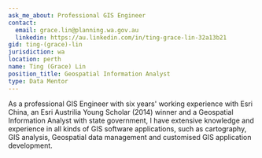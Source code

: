 ```yaml
---
ask_me_about: Professional GIS Engineer
contact:
  email: grace.lin@planning.wa.gov.au
  linkedin: https://au.linkedin.com/in/ting-grace-lin-32a13b21
gid: ting-(grace)-lin
jurisdiction: wa
location: perth
name: Ting (Grace) Lin 
position_title: Geospatial Information Analyst
type: Data Mentor
---
```


As a professional GIS Engineer with six years' working experience with Esri China, an Esri Austrilia Young Scholar (2014) winner and a Geospatial Information Analyst with state government, I have extensive knowledge and experience in all kinds of GIS software applications, such as cartography, GIS analysis, Geospatial data management and customised GIS application development.